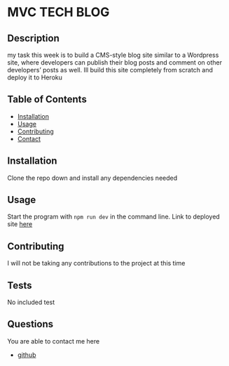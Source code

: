 # MVC TECH BLOG

## Description

my task this week is to build a CMS-style blog site similar to a Wordpress site, where developers can publish their blog posts and comment on other developers’ posts as well. Ill build this site completely from scratch and deploy it to Heroku

## Table of Contents

- [Installation](#installation)
- [Usage](#usage)
- [Contributing](#contributing)
- [Contact](#contact)

## Installation

Clone the repo down and install any dependencies needed 

## Usage

Start the program with  ` npm run dev ` in the command line. Link to deployed site [here](https://secure-falls-21009-607908ad0507.herokuapp.com/)


## Contributing

I will not be taking any contributions to the project at this time

## Tests

No included test

## Questions

You are able to contact me here

- [github](https://github.com/sentuhxd)
